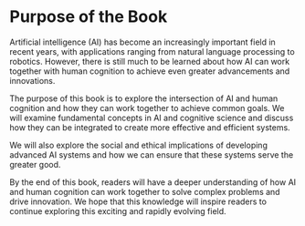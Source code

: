 Purpose of the Book
============================================

Artificial intelligence (AI) has become an increasingly important field in recent years, with applications ranging from natural language processing to robotics. However, there is still much to be learned about how AI can work together with human cognition to achieve even greater advancements and innovations.

The purpose of this book is to explore the intersection of AI and human cognition and how they can work together to achieve common goals. We will examine fundamental concepts in AI and cognitive science and discuss how they can be integrated to create more effective and efficient systems.

We will also explore the social and ethical implications of developing advanced AI systems and how we can ensure that these systems serve the greater good.

By the end of this book, readers will have a deeper understanding of how AI and human cognition can work together to solve complex problems and drive innovation. We hope that this knowledge will inspire readers to continue exploring this exciting and rapidly evolving field.
